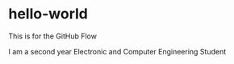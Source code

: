 # hello-world
This is for the GitHub Flow 

I am a second year Electronic and Computer Engineering Student 
